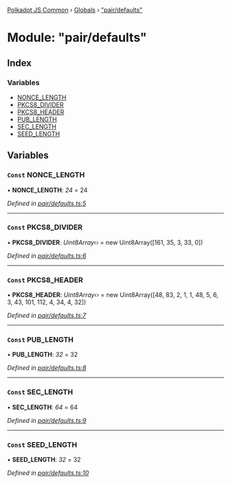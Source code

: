 [Polkadot JS Common](../README.md) › [Globals](../globals.md) › ["pair/defaults"](_pair_defaults_.md)

# Module: "pair/defaults"

## Index

### Variables

* [NONCE_LENGTH](_pair_defaults_.md#const-nonce_length)
* [PKCS8_DIVIDER](_pair_defaults_.md#const-pkcs8_divider)
* [PKCS8_HEADER](_pair_defaults_.md#const-pkcs8_header)
* [PUB_LENGTH](_pair_defaults_.md#const-pub_length)
* [SEC_LENGTH](_pair_defaults_.md#const-sec_length)
* [SEED_LENGTH](_pair_defaults_.md#const-seed_length)

## Variables

### `Const` NONCE_LENGTH

• **NONCE_LENGTH**: *24* = 24

*Defined in [pair/defaults.ts:5](https://github.com/polkadot-js/common/blob/c98e9947/packages/keyring/src/pair/defaults.ts#L5)*

___

### `Const` PKCS8_DIVIDER

• **PKCS8_DIVIDER**: *Uint8Array‹›* = new Uint8Array([161, 35, 3, 33, 0])

*Defined in [pair/defaults.ts:6](https://github.com/polkadot-js/common/blob/c98e9947/packages/keyring/src/pair/defaults.ts#L6)*

___

### `Const` PKCS8_HEADER

• **PKCS8_HEADER**: *Uint8Array‹›* = new Uint8Array([48, 83, 2, 1, 1, 48, 5, 6, 3, 43, 101, 112, 4, 34, 4, 32])

*Defined in [pair/defaults.ts:7](https://github.com/polkadot-js/common/blob/c98e9947/packages/keyring/src/pair/defaults.ts#L7)*

___

### `Const` PUB_LENGTH

• **PUB_LENGTH**: *32* = 32

*Defined in [pair/defaults.ts:8](https://github.com/polkadot-js/common/blob/c98e9947/packages/keyring/src/pair/defaults.ts#L8)*

___

### `Const` SEC_LENGTH

• **SEC_LENGTH**: *64* = 64

*Defined in [pair/defaults.ts:9](https://github.com/polkadot-js/common/blob/c98e9947/packages/keyring/src/pair/defaults.ts#L9)*

___

### `Const` SEED_LENGTH

• **SEED_LENGTH**: *32* = 32

*Defined in [pair/defaults.ts:10](https://github.com/polkadot-js/common/blob/c98e9947/packages/keyring/src/pair/defaults.ts#L10)*
